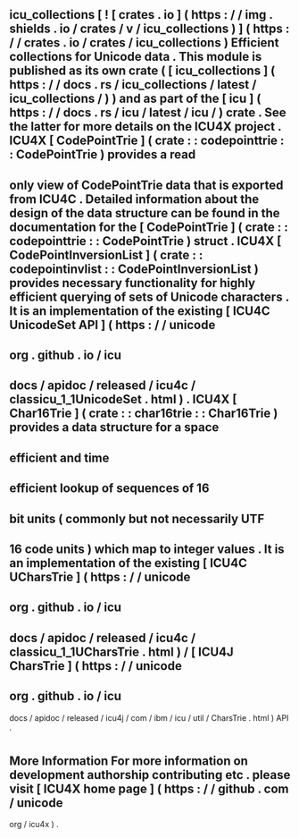 #
icu_collections
[
!
[
crates
.
io
]
(
https
:
/
/
img
.
shields
.
io
/
crates
/
v
/
icu_collections
)
]
(
https
:
/
/
crates
.
io
/
crates
/
icu_collections
)
Efficient
collections
for
Unicode
data
.
This
module
is
published
as
its
own
crate
(
[
icu_collections
]
(
https
:
/
/
docs
.
rs
/
icu_collections
/
latest
/
icu_collections
/
)
)
and
as
part
of
the
[
icu
]
(
https
:
/
/
docs
.
rs
/
icu
/
latest
/
icu
/
)
crate
.
See
the
latter
for
more
details
on
the
ICU4X
project
.
ICU4X
[
CodePointTrie
]
(
crate
:
:
codepointtrie
:
:
CodePointTrie
)
provides
a
read
-
only
view
of
CodePointTrie
data
that
is
exported
from
ICU4C
.
Detailed
information
about
the
design
of
the
data
structure
can
be
found
in
the
documentation
for
the
[
CodePointTrie
]
(
crate
:
:
codepointtrie
:
:
CodePointTrie
)
struct
.
ICU4X
[
CodePointInversionList
]
(
crate
:
:
codepointinvlist
:
:
CodePointInversionList
)
provides
necessary
functionality
for
highly
efficient
querying
of
sets
of
Unicode
characters
.
It
is
an
implementation
of
the
existing
[
ICU4C
UnicodeSet
API
]
(
https
:
/
/
unicode
-
org
.
github
.
io
/
icu
-
docs
/
apidoc
/
released
/
icu4c
/
classicu_1_1UnicodeSet
.
html
)
.
ICU4X
[
Char16Trie
]
(
crate
:
:
char16trie
:
:
Char16Trie
)
provides
a
data
structure
for
a
space
-
efficient
and
time
-
efficient
lookup
of
sequences
of
16
-
bit
units
(
commonly
but
not
necessarily
UTF
-
16
code
units
)
which
map
to
integer
values
.
It
is
an
implementation
of
the
existing
[
ICU4C
UCharsTrie
]
(
https
:
/
/
unicode
-
org
.
github
.
io
/
icu
-
docs
/
apidoc
/
released
/
icu4c
/
classicu_1_1UCharsTrie
.
html
)
/
[
ICU4J
CharsTrie
]
(
https
:
/
/
unicode
-
org
.
github
.
io
/
icu
-
docs
/
apidoc
/
released
/
icu4j
/
com
/
ibm
/
icu
/
util
/
CharsTrie
.
html
)
API
.
#
#
More
Information
For
more
information
on
development
authorship
contributing
etc
.
please
visit
[
ICU4X
home
page
]
(
https
:
/
/
github
.
com
/
unicode
-
org
/
icu4x
)
.

